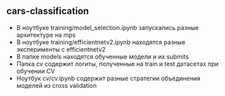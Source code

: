 ## cars-classification
- В ноутбуке training/model_selection.ipynb запускались разные архитектуре на mps
- В ноутбуке training/efficientnetv2.ipynb находятся разные эксперименты с efficientnetv2 
- В папке models находятся обученные модели и их submits
- Папка cv содержит логиты, полученные на train и test датасетах при обучении CV
- Ноутбук cv/cv.ipynb содержит разные стратегии объединения моделей из cross validation